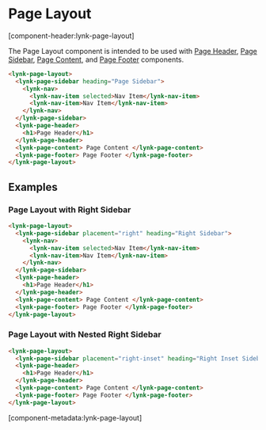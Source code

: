 # Page Layout

[component-header:lynk-page-layout]

The Page Layout component is intended to be used with [Page Header](/components/page-header), [Page Sidebar](/components/page-sidebar), [Page Content](/components/page-content), and [Page Footer](/components/page-footer) components.

```html preview
<lynk-page-layout>
  <lynk-page-sidebar heading="Page Sidebar">
    <lynk-nav>
      <lynk-nav-item selected>Nav Item</lynk-nav-item>
      <lynk-nav-item>Nav Item</lynk-nav-item>
    </lynk-nav>
  </lynk-page-sidebar>
  <lynk-page-header>
    <h1>Page Header</h1>
  </lynk-page-header>
  <lynk-page-content> Page Content </lynk-page-content>
  <lynk-page-footer> Page Footer </lynk-page-footer>
</lynk-page-layout>
```

## Examples

### Page Layout with Right Sidebar

```html preview
<lynk-page-layout>
  <lynk-page-sidebar placement="right" heading="Right Sidebar">
    <lynk-nav>
      <lynk-nav-item selected>Nav Item</lynk-nav-item>
      <lynk-nav-item>Nav Item</lynk-nav-item>
    </lynk-nav>
  </lynk-page-sidebar>
  <lynk-page-header>
    <h1>Page Header</h1>
  </lynk-page-header>
  <lynk-page-content> Page Content </lynk-page-content>
  <lynk-page-footer> Page Footer </lynk-page-footer>
</lynk-page-layout>
```

### Page Layout with Nested Right Sidebar

```html preview
<lynk-page-layout>
  <lynk-page-sidebar placement="right-inset" heading="Right Inset Sidebar"> Right Sidebar Contents </lynk-page-sidebar>
  <lynk-page-header>
    <h1>Page Header</h1>
  </lynk-page-header>
  <lynk-page-content> Page Content </lynk-page-content>
  <lynk-page-footer> Page Footer </lynk-page-footer>
</lynk-page-layout>
```

[component-metadata:lynk-page-layout]
